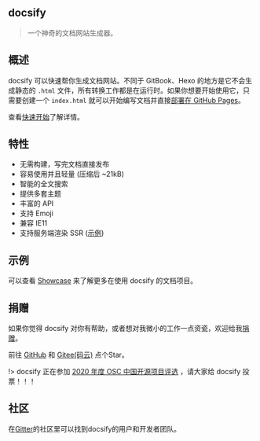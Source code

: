 ## docsify

> 一个神奇的文档网站生成器。

## 概述

docsify 可以快速帮你生成文档网站。不同于 GitBook、Hexo 的地方是它不会生成静态的 `.html` 文件，所有转换工作都是在运行时。如果你想要开始使用它，只需要创建一个 `index.html` 就可以开始编写文档并直接[部署在 GitHub Pages](zh-cn/deploy.md)。

查看[快速开始](zh-cn/quickstart.md)了解详情。

## 特性

- 无需构建，写完文档直接发布
- 容易使用并且轻量 (压缩后 ~21kB)
- 智能的全文搜索
- 提供多套主题
- 丰富的 API
- 支持 Emoji
- 兼容 IE11
- 支持服务端渲染 SSR ([示例](https://github.com/docsifyjs/docsify-ssr-demo))

## 示例

可以查看 [Showcase](https://github.com/docsifyjs/docsify/#showcase) 来了解更多在使用 docsify 的文档项目。

## 捐赠

如果你觉得 docsify 对你有帮助，或者想对我微小的工作一点资瓷，欢迎给我[捐赠](https://github.com/QingWei-Li/donate)。

前往 [GitHub](https://github.com/docsifyjs/docsify) 和 [Gitee(码云)](https://gitee.com/docsifyjs/docsify) 点个Star。

!> docsify 正在参加 [2020 年度 OSC 中国开源项目评选](https://www.oschina.net/project/top_cn_2020) ，请大家给 docsify 投票！！！

## 社区

在[Gitter](https://gitter.im/docsifyjs/Lobby)的社区里可以找到docsify的用户和开发者团队。
